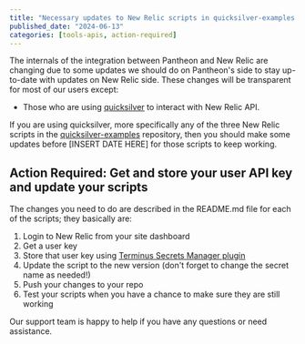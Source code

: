 ```yaml
---
title: "Necessary updates to New Relic scripts in quicksilver-examples repository."
published_date: "2024-06-13"
categories: [tools-apis, action-required]
---
```


The internals of the integration between Pantheon and New Relic are changing due to some updates we should do on Pantheon's side to stay up-to-date with updates on New Relic side. These changes will be transparent for most of our users except:

- Those who are using [quicksilver](https://docs.pantheon.io/guides/quicksilver) to interact with New Relic API.

If you are using quicksilver, more specifically any of the three New Relic scripts in the [quicksilver-examples](https://github.com/pantheon-systems/quicksilver-examples) repository, then you should make some updates before [INSERT DATE HERE] for those scripts to keep working.

## Action Required: Get and store your user API key and update your scripts

The changes you need to do are described in the README.md file for each of the scripts; they basically are:

1) Login to New Relic from your site dashboard
1) Get a user key
1) Store that user key using [Terminus Secrets Manager plugin](https://github.com/pantheon-systems/terminus-secrets-manager-plugin)
1) Update the script to the new version (don't forget to change the secret name as needed!)
1) Push your changes to your repo
1) Test your scripts when you have a chance to make sure they are still working

Our support team is happy to help if you have any questions or need assistance.
